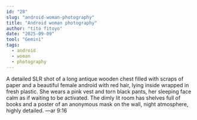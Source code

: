 ```yaml
---
id: "28"
slug: "android-woman-photography"
title: "Android woman photography"
author: "tito fitoyo"
date: "2025-09-09"
tool: "Gemini"
tags:
  - android
  - woman
  - photography
---
```


A detailed SLR shot of a long antique wooden chest filled with scraps of paper and a beautiful female android with red hair, lying inside wrapped in fresh plastic. She wears a pink vest and torn black pants, her sleeping face calm as if waiting to be activated. The dimly lit room has shelves full of books and a poster of an anonymous mask on the wall, night atmosphere, highly detailed. —ar 9:16
